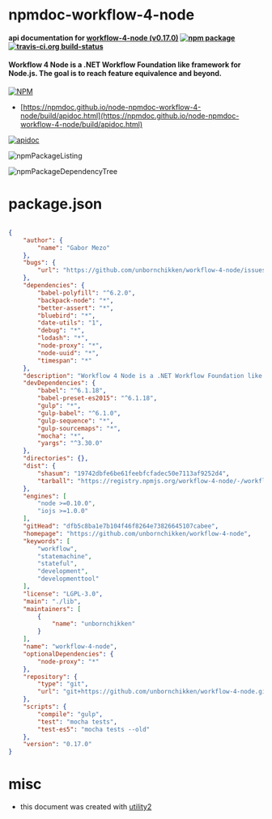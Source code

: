 # npmdoc-workflow-4-node

#### api documentation for  [workflow-4-node (v0.17.0)](https://github.com/unbornchikken/workflow-4-node)  [![npm package](https://img.shields.io/npm/v/npmdoc-workflow-4-node.svg?style=flat-square)](https://www.npmjs.org/package/npmdoc-workflow-4-node) [![travis-ci.org build-status](https://api.travis-ci.org/npmdoc/node-npmdoc-workflow-4-node.svg)](https://travis-ci.org/npmdoc/node-npmdoc-workflow-4-node)

#### Workflow 4 Node is a .NET Workflow Foundation like framework for Node.js. The goal is to reach feature equivalence and beyond.

[![NPM](https://nodei.co/npm/workflow-4-node.png?downloads=true&downloadRank=true&stars=true)](https://www.npmjs.com/package/workflow-4-node)

- [https://npmdoc.github.io/node-npmdoc-workflow-4-node/build/apidoc.html](https://npmdoc.github.io/node-npmdoc-workflow-4-node/build/apidoc.html)

[![apidoc](https://npmdoc.github.io/node-npmdoc-workflow-4-node/build/screenCapture.buildCi.browser.%252Ftmp%252Fbuild%252Fapidoc.html.png)](https://npmdoc.github.io/node-npmdoc-workflow-4-node/build/apidoc.html)

![npmPackageListing](https://npmdoc.github.io/node-npmdoc-workflow-4-node/build/screenCapture.npmPackageListing.svg)

![npmPackageDependencyTree](https://npmdoc.github.io/node-npmdoc-workflow-4-node/build/screenCapture.npmPackageDependencyTree.svg)



# package.json

```json

{
    "author": {
        "name": "Gabor Mezo"
    },
    "bugs": {
        "url": "https://github.com/unbornchikken/workflow-4-node/issues"
    },
    "dependencies": {
        "babel-polyfill": "^6.2.0",
        "backpack-node": "*",
        "better-assert": "*",
        "bluebird": "*",
        "date-utils": "1",
        "debug": "*",
        "lodash": "*",
        "node-proxy": "*",
        "node-uuid": "*",
        "timespan": "*"
    },
    "description": "Workflow 4 Node is a .NET Workflow Foundation like framework for Node.js. The goal is to reach feature equivalence and beyond.",
    "devDependencies": {
        "babel": "^6.1.18",
        "babel-preset-es2015": "^6.1.18",
        "gulp": "*",
        "gulp-babel": "^6.1.0",
        "gulp-sequence": "*",
        "gulp-sourcemaps": "*",
        "mocha": "*",
        "yargs": "^3.30.0"
    },
    "directories": {},
    "dist": {
        "shasum": "19742dbfe6be61feebfcfadec50e7113af9252d4",
        "tarball": "https://registry.npmjs.org/workflow-4-node/-/workflow-4-node-0.17.0.tgz"
    },
    "engines": [
        "node >=0.10.0",
        "iojs >=1.0.0"
    ],
    "gitHead": "dfb5c8ba1e7b104f46f8264e73826645107cabee",
    "homepage": "https://github.com/unbornchikken/workflow-4-node",
    "keywords": [
        "workflow",
        "statemachine",
        "stateful",
        "development",
        "developmenttool"
    ],
    "license": "LGPL-3.0",
    "main": "./lib",
    "maintainers": [
        {
            "name": "unbornchikken"
        }
    ],
    "name": "workflow-4-node",
    "optionalDependencies": {
        "node-proxy": "*"
    },
    "repository": {
        "type": "git",
        "url": "git+https://github.com/unbornchikken/workflow-4-node.git"
    },
    "scripts": {
        "compile": "gulp",
        "test": "mocha tests",
        "test-es5": "mocha tests --old"
    },
    "version": "0.17.0"
}
```



# misc
- this document was created with [utility2](https://github.com/kaizhu256/node-utility2)
